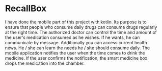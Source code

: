 # RecallBox

I have done the mobile part of this project with kotlin. Its purpose is to ensure that people who consume daily drugs can consume drugs regularly at the right time. The authorized doctor can control the time and amount of the user's medication consumed as he wishes. If he wants, he can communicate by message. Additionally you can access current health news. He / she can learn the needs he / she should consume daily. The mobile application notifies the user when the time comes to drink the medicine. If the user confirms the notification, the smart medicine box drops the medication into the chamber.
